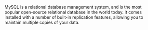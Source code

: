 MySQL is a relational database management system, and is the most popular open-source relational database in the world today. It comes installed with a number of built-in replication features, allowing you to maintain multiple copies of your data.
